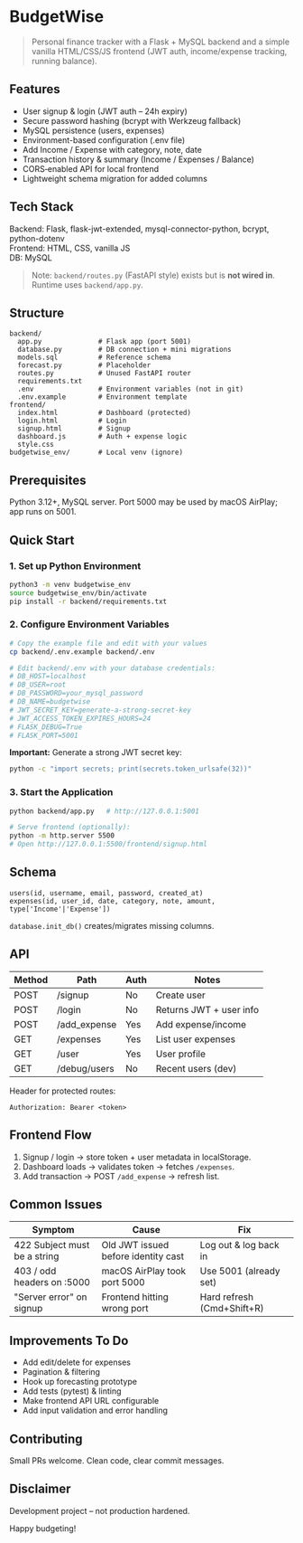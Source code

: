# BudgetWise

> Personal finance tracker with a Flask + MySQL backend and a simple vanilla HTML/CSS/JS frontend (JWT auth, income/expense tracking, running balance).

## Features
- User signup & login (JWT auth – 24h expiry)
- Secure password hashing (bcrypt with Werkzeug fallback)
- MySQL persistence (users, expenses)
- Environment-based configuration (.env file)
- Add Income / Expense with category, note, date
- Transaction history & summary (Income / Expenses / Balance)
- CORS‑enabled API for local frontend
- Lightweight schema migration for added columns

## Tech Stack
Backend: Flask, flask-jwt-extended, mysql-connector-python, bcrypt, python-dotenv  
Frontend: HTML, CSS, vanilla JS  
DB: MySQL

> Note: `backend/routes.py` (FastAPI style) exists but is **not wired in**. Runtime uses `backend/app.py`.

## Structure
```
backend/
  app.py              # Flask app (port 5001)
  database.py         # DB connection + mini migrations
  models.sql          # Reference schema
  forecast.py         # Placeholder
  routes.py           # Unused FastAPI router
  requirements.txt
  .env                # Environment variables (not in git)
  .env.example        # Environment template
frontend/
  index.html          # Dashboard (protected)
  login.html          # Login
  signup.html         # Signup
  dashboard.js        # Auth + expense logic
  style.css
budgetwise_env/       # Local venv (ignore)
```

## Prerequisites
Python 3.12+, MySQL server. Port 5000 may be used by macOS AirPlay; app runs on 5001.

## Quick Start

### 1. Set up Python Environment
```bash
python3 -m venv budgetwise_env
source budgetwise_env/bin/activate
pip install -r backend/requirements.txt
```

### 2. Configure Environment Variables
```bash
# Copy the example file and edit with your values
cp backend/.env.example backend/.env

# Edit backend/.env with your database credentials:
# DB_HOST=localhost
# DB_USER=root
# DB_PASSWORD=your_mysql_password
# DB_NAME=budgetwise
# JWT_SECRET_KEY=generate-a-strong-secret-key
# JWT_ACCESS_TOKEN_EXPIRES_HOURS=24
# FLASK_DEBUG=True
# FLASK_PORT=5001
```

**Important:** Generate a strong JWT secret key:
```bash
python -c "import secrets; print(secrets.token_urlsafe(32))"
```

### 3. Start the Application
```bash
python backend/app.py   # http://127.0.0.1:5001

# Serve frontend (optionally):
python -m http.server 5500
# Open http://127.0.0.1:5500/frontend/signup.html
```

## Schema
```
users(id, username, email, password, created_at)
expenses(id, user_id, date, category, note, amount, type['Income'|'Expense'])
```
`database.init_db()` creates/migrates missing columns.

## API
| Method | Path         | Auth | Notes |
|--------|--------------|------|-------|
| POST   | /signup      | No   | Create user |
| POST   | /login       | No   | Returns JWT + user info |
| POST   | /add_expense | Yes  | Add expense/income |
| GET    | /expenses    | Yes  | List user expenses |
| GET    | /user        | Yes  | User profile |
| GET    | /debug/users | No   | Recent users (dev) |

Header for protected routes:
```
Authorization: Bearer <token>
```

## Frontend Flow
1. Signup / login → store token + user metadata in localStorage.
2. Dashboard loads → validates token → fetches `/expenses`.
3. Add transaction → POST `/add_expense` → refresh list.

## Common Issues
| Symptom | Cause | Fix |
|---------|-------|-----|
| 422 Subject must be a string | Old JWT issued before identity cast | Log out & log back in |
| 403 / odd headers on :5000   | macOS AirPlay took port 5000         | Use 5001 (already set) |
| "Server error" on signup     | Frontend hitting wrong port          | Hard refresh (Cmd+Shift+R) |

## Improvements To Do
- Add edit/delete for expenses
- Pagination & filtering
- Hook up forecasting prototype
- Add tests (pytest) & linting
- Make frontend API URL configurable
- Add input validation and error handling

## Contributing
Small PRs welcome. Clean code, clear commit messages.

## Disclaimer
Development project – not production hardened.

Happy budgeting!
